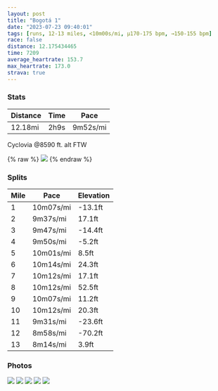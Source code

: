 ```yaml
---
layout: post
title: "Bogotá 1"
date: "2023-07-23 09:40:01"
tags: [runs, 12-13 miles, <10m00s/mi, μ170-175 bpm, →150-155 bpm]
race: false
distance: 12.175434465
time: 7209
average_heartrate: 153.7
max_heartrate: 173.0
strava: true
---
```


### Stats

| Distance | Time | Pace |
|----------|------|------|
|12.18mi|2h9s|9m52s/mi|

Cyclovia @8590 ft. alt FTW

{% raw %}
<img src='https://maps.googleapis.com/maps/api/staticmap?maptype=roadmap&path=enc:oum[bk_cMQn@k@`AWPe@Jq@dA}@c@y@QmAs@}BaAWWu@SKOaAa@][gA_@iBkAsC{@g@I[Qi@I]_@y@M]U]EuCoAaAg@oA[cAg@}B_AiA[y@a@iAYmAa@GKcAa@gA[M[a@Gg@YsC{@u@_@g@Ig@UcAu@{@My@YcEqBSO_@GuAo@m@EsA{@yBiAsDuAa@KwDaBq@SYW}DaBUQwBo@cBKc@Oe@g@a@U[q@QQa@?]FgAd@ORK?c@GqFa@uEmAaCw@cB_Aw@WqCsBgCsAcIgDgGqCcBk@gB{@}@[{Ba@gBMwB@qFSqA@yBOmC@eDIPE`HF`HVlEFVNqAlEaA~BOl@i@tDa@nBg@rBuAfEi@tCMjAGnAWd@FL?\MbAEfB_@`COdCI^YfDKzBk@pEc@xFaCnVObBAh@{AdNQvDa@pDo@jCOxA]dB]~BB^`@~@dAzAj@t@z@f@r@jAh@bAb@|AO}@[q@gC{C[k@WQgBoCHq@Cq@Dm@pAeIASB@FOFmAv@oGFwAT{Ad@kFFsBh@eDR_D^uC\kETyAASRiBDmAp@iGD}Af@yGRyAFcAX}ATkBVqDPoAHmAd@cCrA_FLu@f@uA~AsIb@{AnBuFNsAAe@Nm@JoABkAXoBZmAXgBXy@V_CXgAHy@`AaGXiA\iCtAoGvAsDB_@JOV}@P?n@V~Ch@l@Rj@^ZFlAN\e@JAn@Tp@JzAb@lHvA~Hz@jBJjE|@tBp@dBbAhHfCfBf@rH|C~Bn@l@X~A~@r@|@TL|@JVTJ^\JAHl@XjAvAlCbBx@VbEZfBf@`Bx@bBtAhAxA^v@l@n@\j@ZX\LhAz@b@FlAd@TAf@L`C`AhAr@xAf@|@f@bC|@dBd@pCjApAb@b@ZdBl@xA\jEpBvCv@xAx@nBfBVb@rClCJ?ZVTb@`C|BNDt@n@lBrAz@`ATf@vAdAjB~Bd@ZPXx@j@PXXPHRzAl@Jd@dAbA`@JlB`BJP|@^pClBb@^xAx@bDhAXZYh@a@`@Qp@kCxDqCpFeAlAYAmBgAa@?@Hb@FdAj@ZXJZw@hAk@jAeBfCi@Vk@UmBoAs@[g@nAsBnCm@WsBuA}C}A[a@g@MyCqBgCaA?Of@sA\S^D~Ar@a@Ak@e@vA{COXYE&key=AIzaSyC1MId7bFpkLXNAaYhBSTb8jLyiSqzbDtM&size=800x800&markers=color:yellow|label:S|4.6628,-74.05762&markers=color:green|label:F|4.662889999999989,-74.05751000000004'>
{% endraw %}

### Splits

| Mile | Pace | Elevation |
|------|------|-----------|
|1|10m07s/mi|-13.1ft|
|2|9m37s/mi|17.1ft|
|3|9m47s/mi|-14.4ft|
|4|9m50s/mi|-5.2ft|
|5|10m01s/mi|8.5ft|
|6|10m14s/mi|24.3ft|
|7|10m12s/mi|17.1ft|
|8|10m12s/mi|52.5ft|
|9|10m07s/mi|11.2ft|
|10|10m12s/mi|20.3ft|
|11|9m31s/mi|-23.6ft|
|12|8m58s/mi|-70.2ft|
|13|8m14s/mi|3.9ft|

### Photos
<img src='https://dgtzuqphqg23d.cloudfront.net/HUhcK8PW5Hfa0wjmkcZkHmC9cW5F6n2JyOPs16BL5PU-679x768.jpg'>

<img src='https://dgtzuqphqg23d.cloudfront.net/0Fq4sBFLBNKhq0zXEuEpLuFLBL7S6YO0UJVAsNJZVJY-576x768.jpg'>

<img src='https://dgtzuqphqg23d.cloudfront.net/J_YHg59gJVuqlXHkm-4u_fKXCDCfDyh4rxAK0jrhy6M-576x768.jpg'>

<img src='https://dgtzuqphqg23d.cloudfront.net/I9vwGcil7fX_QcdEslZ1h6Sx9EmBelOMbyLwwVlRH0s-768x576.jpg'>

<img src='https://dgtzuqphqg23d.cloudfront.net/szDIHzegwPWw1wR7c_NT3d0SYgY69Ok4xzN1pzb8VH4-576x768.jpg'>
